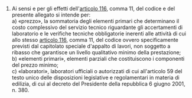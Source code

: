1. Ai sensi e per gli effetti dell'[articolo 116](/articolo-116/2), comma 11, del codice e del presente allegato si intende per:<br>a) «prezzo», la sommatoria degli elementi primari che determinano il costo complessivo del servizio tecnico riguardante gli accertamenti di laboratorio e le verifiche tecniche obbligatorie inerenti alle attività di cui allo stesso [articolo 116](/articolo-116/2), comma 11, del codice ovvero specificamente previsti dal capitolato speciale d'appalto di lavori, non soggetto a ribasso che garantisce un livello qualitativo minimo della prestazione;<br>b) «elementi primari», elementi parziali che costituiscono i componenti del prezzo minimo;<br>c) «laboratori», laboratori ufficiali o autorizzati di cui all'articolo 59 del testo unico delle disposizioni legislative e regolamentari in materia di edilizia, di cui al decreto del Presidente della repubblica 6 giugno 2001, n. 380.